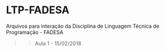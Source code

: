 # LTP-FADESA
Arquivos para interação da Disciplina de Linguagem Técnica de Programação - FADESA

>> Aula 1 - 15/02/2018
